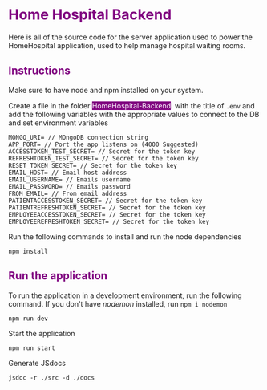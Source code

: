 <h1 style='color: purple'> Home Hospital Backend</h1>
Here is all of the source code for the server application used to power the HomeHospital application, used to help manage hospital waiting rooms. 

<h2 style='color: purple'> Instructions</h2>
Make sure to have node and npm installed on your system.

Create a file in the folder <mark style="background-color: purple;color: white">HomeHospital-Backend</mark>. with the title of `.env` and add the following variables with the appropriate values to connect to the DB and set environment variables
```
MONGO_URI= // MOngoDB connection string
APP_PORT= // Port the app listens on (4000 Suggested)
ACCESSTOKEN_TEST_SECRET= // Secret for the token key
REFRESHTOKEN_TEST_SECRET= // Secret for the token key
RESET_TOKEN_SECRET= // Secret for the token key
EMAIL_HOST= // Email host address
EMAIL_USERNAME= // Emails username
EMAIL_PASSWORD= // Emails password
FROM_EMAIL= // From email address
PATIENTACCESSTOKEN_SECRET= // Secret for the token key
PATIENTREFRESHTOKEN_SECRET= // Secret for the token key
EMPLOYEEACCESSTOKEN_SECRET= // Secret for the token key
EMPLOYEEREFRESHTOKEN_SECRET= // Secret for the token key
```
Run the following commands to install and run the node dependencies
```
npm install
```
<h2 style='color: purple'>  Run the application</h2>

To run the application in a development environment, run the following command. If you don't have *nodemon* installed, run `npm i nodemon`
```
npm run dev
```
Start the application
```
npm run start
```

Generate JSdocs
```
jsdoc -r ./src -d ./docs
```
